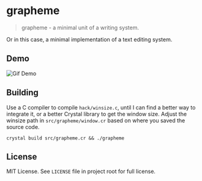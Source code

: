 # grapheme

> grapheme - a minimal unit of a writing system.

Or in this case, a minimal implementation of a text editing system.

## Demo

![Gif Demo](https://i.imgur.com/eIhO3Ku.gif)

## Building
Use a C compiler to compile `hack/winsize.c`, until I can find a better way to integrate it, or a better Crystal library to get the window size. Adjust the winsize path in `src/grapheme/window.cr` based on where you saved the source code.

```
crystal build src/grapheme.cr && ./grapheme
```

## License

MIT License. See `LICENSE` file in project root for full license.
